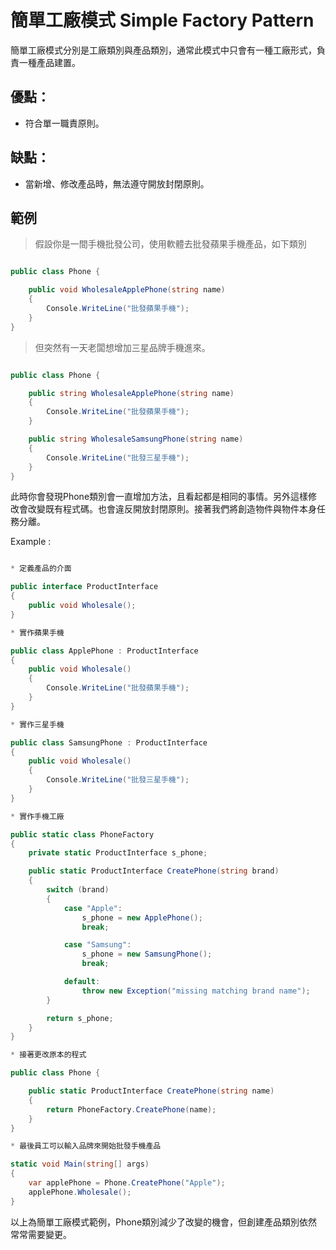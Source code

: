 # 簡單工廠模式 Simple Factory Pattern

簡單工廠模式分別是工廠類別與產品類別，通常此模式中只會有一種工廠形式，負責一種產品建置。

## 優點：
* 符合單一職責原則。

## 缺點：
* 當新增、修改產品時，無法遵守開放封閉原則。

## 範例

> 假設你是一間手機批發公司，使用軟體去批發蘋果手機產品，如下類別

```C#

public class Phone {

    public void WholesaleApplePhone(string name)
    {
        Console.WriteLine("批發蘋果手機");
    }
}

```

>但突然有一天老闆想增加三星品牌手機進來。

```C#

public class Phone {

    public string WholesaleApplePhone(string name)
    {
        Console.WriteLine("批發蘋果手機");
    }

    public string WholesaleSamsungPhone(string name)
    {
        Console.WriteLine("批發三星手機");
    }
}

```

此時你會發現Phone類別會一直增加方法，且看起都是相同的事情。另外這樣修改會改變既有程式碼。也會違反開放封閉原則。接著我們將創造物件與物件本身任務分離。

Example :

```C#

* 定義產品的介面

public interface ProductInterface
{
    public void Wholesale();
}

* 實作蘋果手機

public class ApplePhone : ProductInterface
{
    public void Wholesale()
    {
        Console.WriteLine("批發蘋果手機");
    }
}

* 實作三星手機

public class SamsungPhone : ProductInterface
{
    public void Wholesale()
    {
        Console.WriteLine("批發三星手機");
    }
}

* 實作手機工廠

public static class PhoneFactory
{
    private static ProductInterface s_phone;

    public static ProductInterface CreatePhone(string brand)
    {
        switch (brand)
        {
            case "Apple":
                s_phone = new ApplePhone();
                break;

            case "Samsung":
                s_phone = new SamsungPhone();
                break;

            default:
                throw new Exception("missing matching brand name");
        }

        return s_phone;
    }
}

* 接著更改原本的程式

public class Phone {

    public static ProductInterface CreatePhone(string name)
    {
        return PhoneFactory.CreatePhone(name);
    }
}

* 最後員工可以輸入品牌來開始批發手機產品

static void Main(string[] args)
{
    var applePhone = Phone.CreatePhone("Apple");
    applePhone.Wholesale();
}
```

以上為簡單工廠模式範例，Phone類別減少了改變的機會，但創建產品類別依然常常需要變更。